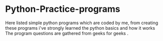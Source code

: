 # Python-Practice-programs

Here listed simple python programs which are coded by me,
from creating these programs i've strongly learned the python basics and how it works
The program questions are gathered from geeks for geeks .
